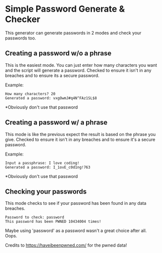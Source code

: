 # Simple Password Generate & Checker

This generator can generate passwords in 2 modes and check your passwords too.

## Creating a password w/o a phrase
This is the easiest mode. You can just enter how many characters you want and the script will generate a password. Checked to ensure it isn't in any breaches and to ensure its a secure password.

Example:
```
How many characters? 20
Generated a password: vxgOwmJ#q4N^FAz1SL$8
```
*Obviously don't use that password

## Creating a password w/ a phrase
This mode is like the previous expect the result is based on the phrase you give. Checked to ensure it isn't in any breaches and to ensure it's a secure password.


Example:
```
Input a passphrase: I love coding!
Generated a password: I_1ovE_c0d1ng!763
```
*Obviously don't use that password

## Checking your passwords
This mode checks to see if your password has been found in any data breaches.

```
Password to check: password
This password has been PWNED 10434004 times!
```
Maybe using 'password' as a password wasn't a great choice after all. Oops.

Credits to https://haveibeenpwned.com/ for the pwned data!
